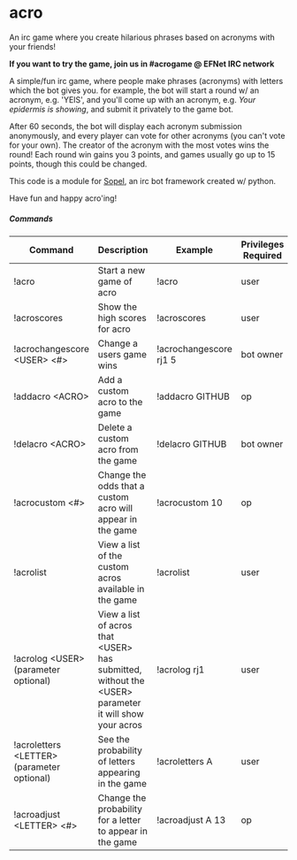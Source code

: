 # acro
An irc game where you create hilarious phrases based on acronyms with your friends!

**If you want to try the game, join us in #acrogame @ EFNet IRC network**

A simple/fun irc game, where people make phrases (acronyms) with letters which the bot gives you. for example, the bot will start a round w/ an acronym, e.g. 'YEIS', and you'll come up with an acronym, e.g. *Your epidermis is showing*, and submit it privately to the game bot.

After 60 seconds, the bot will display each acronym submission anonymously, and every player can vote for other acronyms (you can't vote for your own). The creator of the acronym with the most votes wins the round! Each round win gains you 3 points, and games usually go up to 15 points, though this could be changed.

This code is a module for [Sopel](https://github.com/sopel-irc/sopel), an irc bot framework created w/ python.

Have fun and happy acro'ing!

##### Commands
| Command | Description | Example | Privileges Required |
| --- | --- | --- | --- |
| !acro | Start a new game of acro | !acro | user |
| !acroscores | Show the high scores for acro | !acroscores | user |
| !acrochangescore \<USER> \<#> | Change a users game wins | !acrochangescore rj1 5 | bot owner |
| !addacro \<ACRO> | Add a custom acro to the game | !addacro GITHUB | op |
| !delacro \<ACRO> | Delete a custom acro from the game | !delacro GITHUB | bot owner |
| !acrocustom \<#> | Change the odds that a custom acro will appear in the game | !acrocustom 10 | op |
| !acrolist | View a list of the custom acros available in the game | !acrolist | user |
| !acrolog \<USER> (parameter optional) | View a list of acros that \<USER> has submitted, without the \<USER> parameter it will show your acros | !acrolog rj1 | user |
| !acroletters \<LETTER> (parameter optional) | See the probability of letters appearing in the game | !acroletters A | user |
| !acroadjust \<LETTER> \<#> | Change the probability for a letter to appear in the game | !acroadjust A 13 | op |



